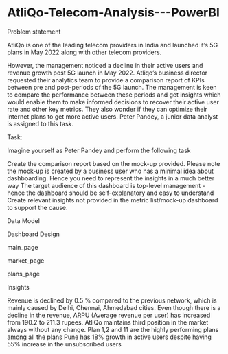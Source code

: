 # AtliQo-Telecom-Analysis---PowerBI

Problem statement


AtliQo is one of the leading telecom providers in India and launched it’s 5G plans in May 2022 along with other telecom providers.

However, the management noticed a decline in their active users and revenue growth post 5G launch in May 2022. Atliqo’s business director requested their analytics team to provide a comparison report of KPIs between pre and post-periods of the 5G launch. The management is keen to compare the performance between these periods and get insights which would enable them to make informed decisions to recover their active user rate and other key metrics. They also wonder if they can optimize their internet plans to get more active users. Peter Pandey, a junior data analyst is assigned to this task.

Task:

Imagine yourself as Peter Pandey and perform the following task

Create the comparison report based on the mock-up provided. Please note the mock-up is created by a business user who has a minimal idea about dashboarding. Hence you need to represent the insights in a much better way
The target audience of this dashboard is top-level management - hence the dashboard should be self-explanatory and easy to understand
Create relevant insights not provided in the metric list/mock-up dashboard to support the cause.

Data Model


Dashboard Design

main_page

market_page

plans_page

Insights

Revenue is declined by 0.5 % compared to the previous network, which is mainly caused by Delhi, Chennai, Ahmedabad cities.
Even though there is a decline in the revenue, ARPU (Average revenue per user) has increased from 190.2 to 211.3 rupees.
AtliQo maintains third position in the market always without any change.
Plan 1,2 and 11 are the highly performing plans among all the plans
Pune has 18% growth in active users despite having 55% increase in the unsubscribed users
